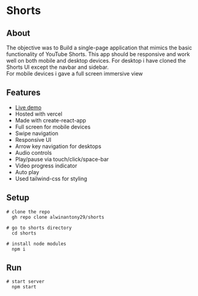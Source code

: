 # Shorts

## About
The objective was to Build a single-page application that mimics the basic functionality of YouTube Shorts. This app should be responsive and work well on both mobile and desktop devices.
For desktop i have cloned the Shorts UI except the navbar and sidebar.
    <br/>
For mobile devices i gave a full screen immersive view


## Features

- [Live demo](https://shorts-mu.vercel.app/)
- Hosted with vercel
- Made with create-react-app
- Full screen for mobile devices
- Swipe navigation
- Responsive UI
- Arrow key navigation for desktops
- Audio controls
- Play/pause via touch/click/space-bar
- Video progress indicator
- Auto play
- Used tailwind-css for styling

## Setup

```
# clone the repo
  gh repo clone alwinantony29/shorts
```
```
# go to shorts directory
  cd shorts
```
```
# install node modules
  npm i 
```

## Run

```
# start server
  npm start
```